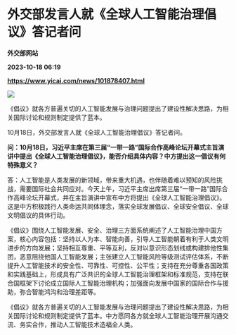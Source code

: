 # 外交部发言人就《全球人工智能治理倡议》答记者问
**外交部网站**

**2023-10-18 06:19**

**https://www.yicai.com/news/101878407.html**

![](https://imgcdn.yicai.com/uppics/slides/2023/10/7177f2d1c883f00f69e29d87267e7392.jpg)

《倡议》就各方普遍关切的人工智能发展与治理问题提出了建设性解决思路，为相关国际讨论和规则制定提供了蓝本。

10月18日，外交部发言人就《全球人工智能治理倡议》答记者问。

**问：10月18日，习近平主席在第三届“一带一路”国际合作高峰论坛开幕式主旨演讲中提出《全球人工智能治理倡议》，能否介绍具体内容？中方提出这一倡议有何特殊意义？**

答：人工智能是人类发展的新领域，带来重大机遇，也伴随着难以预知的风险挑战，需要国际社会共同应对。今天上午，习近平主席出席第三届“一带一路”国际合作高峰论坛开幕式，并在主旨演讲中宣布中方将提出《全球人工智能治理倡议》。这是中方积极践行人类命运共同体理念，落实全球发展倡议、全球安全倡议、全球文明倡议的具体行动。

《倡议》围绕人工智能发展、安全、治理三方面系统阐述了人工智能治理中国方案，核心内容包括：坚持以人为本、智能向善，引导人工智能朝着有利于人类文明进步的方向发展；坚持相互尊重、平等互利，反对以意识形态划线或构建排他性集团，恶意阻挠他国人工智能发展；主张建立人工智能风险等级测试评估体系，不断提升人工智能技术的安全性、可靠性、可控性、公平性；支持在充分尊重各国政策和实践基础上，形成具有广泛共识的全球人工智能治理框架和标准规范，支持在联合国框架下讨论成立国际人工智能治理机构；加强面向发展中国家的国际合作与援助，弥合智能鸿沟和治理差距等。

《倡议》就各方普遍关切的人工智能发展与治理问题提出了建设性解决思路，为相关国际讨论和规则制定提供了蓝本。中方愿同各方就全球人工智能治理开展沟通交流、务实合作，推动人工智能技术造福全人类。
